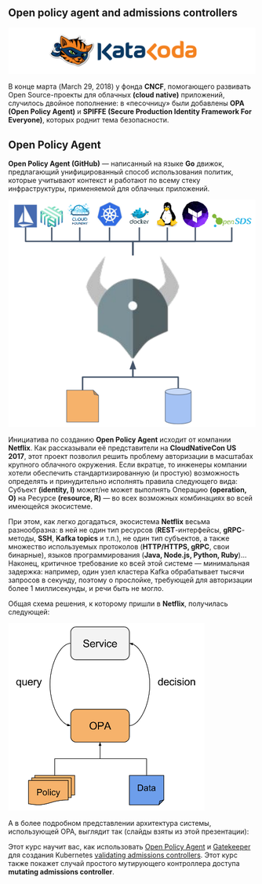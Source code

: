 ## Open policy agent and admissions controllers
![Katacoda Logo](./assets/logo-text-with-head.png)

В конце марта (March 29, 2018) у фонда **CNCF**, помогающего развивать Open Source-проекты для облачных **(cloud native)** приложений, случилось двойное пополнение: в «песочницу» были добавлены **OPA (Open Policy Agent)** и **SPIFFE (Secure Production Identity Framework For Everyone)**, которых роднит тема безопасности. 

## Open Policy Agent

**Open Policy Agent (GitHub)** — написанный на языке **Go** движок, предлагающий унифицированный способ использования политик, которые учитывают контекст и работают по всему стеку инфраструктуры, применяемой для облачных приложений.

![opa](./assets/opa.png) 

Инициатива по созданию **Open Policy Agent** исходит от компании **Netflix**. Как рассказывали её представители на **CloudNativeCon US 2017**, этот проект позволил решить проблему авторизации в масштабах крупного облачного окружения. Если вкратце, то инженеры компании хотели обеспечить стандартизированную (и простую) возможность определять и принудительно исполнять правила следующего вида: Субъект **(identity, I)** может/не может выполнять Операцию **(operation, O)** на Ресурсе **(resource, R)** — во всех возможных комбинациях во всей имеющейся экосистеме.

При этом, как легко догадаться, экосистема **Netflix** весьма разнообразна: в ней не один тип ресурсов (**REST**-интерфейсы, **gRPC**-методы, **SSH**, **Kafka topics** и т.п.), не один тип субъектов, а также множество используемых протоколов (**HTTP/HTTPS, gRPC**, свои бинарные), языков программирования (**Java, Node.js, Python, Ruby**)… Наконец, критичное требование ко всей этой системе — минимальная задержка: например, один узел кластера Kafka обрабатывает тысячи запросов в секунду, поэтому о прослойке, требующей для авторизации более 1 миллисекунды, и речи быть не могло.

Общая схема решения, к которому пришли в **Netflix**, получилась следующей:

![opa](./assets/opa2.png) 


А в более подробном представлении архитектура системы, использующей OPA, выглядит так (слайды взяты из этой презентации):


Этот курс научит вас, как использовать  [Open Policy Agent](https://www.openpolicyagent.org/) и [Gatekeeper](https://github.com/open-policy-agent/gatekeeper) для создания Kubernetes [validating admissions controllers](https://kubernetes.io/docs/reference/access-authn-authz/extensible-admission-controllers/). Этот курс также покажет случай простого мутирующего контроллера доступа **mutating admissions controller**.
